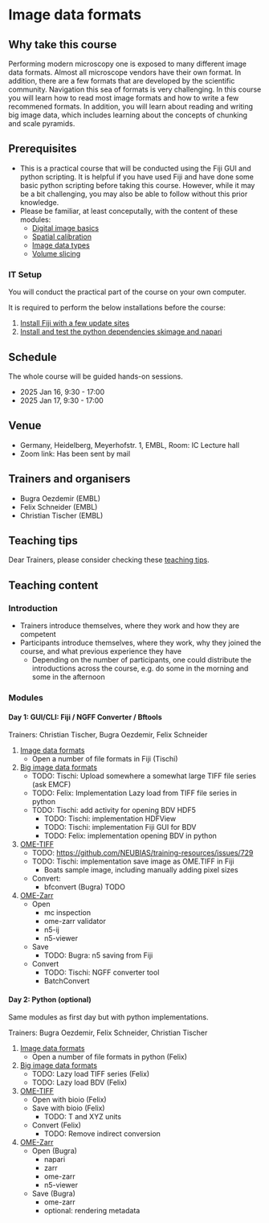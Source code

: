 # Image data formats

## Why take this course

Performing modern microscopy one is exposed to many different image data formats. Almost all microscope vendors have their own format. In addition, there are a few formats that are developed by the scientific community. Navigation this sea of formats is very challenging. In this course you will learn how to read most image formats and how to write a few recommened formats. In addition, you will learn about reading and writing big image data, which includes learning about the concepts of chunking and scale pyramids.

## Prerequisites

* This is a practical course that will be conducted using the Fiji GUI and python scripting. It is helpful if you have used Fiji and have done some basic python scripting before taking this course. However, while it may be a bit challenging, you may also be able to follow without this prior knowledge.
* Please be familiar, at least conceputally, with the content of these modules:
  * [Digital image basics](https://neubias.github.io/training-resources/pixels/index.html)
  * [Spatial calibration](https://neubias.github.io/training-resources/spatial_calibration/index.html)
  * [Image data types](https://neubias.github.io/training-resources/datatypes/index.html)
  * [Volume slicing](https://neubias.github.io/training-resources/volume_slicing/index.html)

### IT Setup

You will conduct the practical part of the course on your own computer.

It is required to perform the below installations before the course:

1. [Install Fiji with a few update sites](https://neubias.github.io/training-resources/tool_installation/index.html?id_activity_platform-1=conda-activity-1&id_activity_platform-0=fiji-activity-0#imagej)
1. [Install and test the python dependencies skimage and napari](https://neubias.github.io/training-resources/tool_installation/index.html?id_activity_platform-1=conda-activity-1#skimage_napari)


## Schedule 

The whole course will be guided hands-on sessions.

- 2025 Jan 16, 9:30 - 17:00
- 2025 Jan 17, 9:30 - 17:00

## Venue

- Germany, Heidelberg, Meyerhofstr. 1, EMBL, Room: IC Lecture hall
- Zoom link: Has been sent by mail

## Trainers and organisers

- Bugra Oezdemir (EMBL)
- Felix Schneider (EMBL)
- Christian Tischer (EMBL)

## Teaching tips

Dear Trainers, please consider checking these [teaching tips](https://github.com/NEUBIAS/training-resources/blob/master/TEACHING_TIPS.md).

## Teaching content

### Introduction

- Trainers introduce themselves, where they work and how they are competent
- Participants introduce themselves, where they work, why they joined the course, and what previous experience they have
    - Depending on the number of participants, one could distribute the introductions across the course, e.g. do some in the morning and some in the afternoon

### Modules


#### Day 1: GUI/CLI: Fiji / NGFF Converter / Bftools

Trainers: Christian Tischer, Bugra Oezdemir, Felix Schneider

1. [Image data formats](https://neubias.github.io/training-resources/image_file_formats/index.html)
    - Open a number of file formats in Fiji (Tischi)
1. [Big image data formats](https://neubias.github.io/training-resources/big_image_file_formats/index.html)
    - TODO: Tischi: Upload somewhere a somewhat large TIFF file series (ask EMCF)
    - TODO: Felix: Implementation Lazy load from TIFF file series in python
    - TODO: Tischi: add activity for opening BDV HDF5
        - TODO: Tischi: implementation HDFView
        - TODO: Tischi: implementation Fiji GUI for BDV 
        - TODO: Felix: implementation opening BDV in python
1. [OME-TIFF](https://neubias.github.io/training-resources/tiff/index.html)
    - TODO: https://github.com/NEUBIAS/training-resources/issues/729
    - TODO: Tischi: implementation save image as OME.TIFF in Fiji
        - Boats sample image, including manually adding pixel sizes
    - Convert:
        - bfconvert (Bugra) TODO
1. [OME-Zarr](https://neubias.github.io/training-resources/ome_zarr/index.html)
    - Open 
        - mc inspection
        - ome-zarr validator
        - n5-ij
        - n5-viewer
    - Save
        - TODO: Bugra: n5 saving from Fiji
    - Convert
        - TODO: Tischi: NGFF converter tool
        - BatchConvert  
  
#### Day 2: Python (optional)

Same modules as first day but with python implementations.

Trainers: Bugra Oezdemir, Felix Schneider, Christian Tischer

1. [Image data formats](https://neubias.github.io/training-resources/image_file_formats/index.html)
    - Open a number of file formats in python (Felix)
1. [Big image data formats](https://neubias.github.io/training-resources/big_image_file_formats/index.html)
    - TODO: Lazy load TIFF series (Felix)
    - TODO: Lazy load BDV (Felix)
1. [OME-TIFF](https://neubias.github.io/training-resources/tiff/index.html)
    - Open with bioio (Felix)
    - Save with bioio (Felix)
        - TODO: T and XYZ units 
    - Convert (Felix)
        - TODO: Remove indirect conversion
1. [OME-Zarr](https://neubias.github.io/training-resources/ome_zarr/index.html)
    - Open (Bugra)
        - napari
        - zarr
        - ome-zarr
        - n5-viewer
    - Save (Bugra)
        - ome-zarr
        - optional: rendering metadata